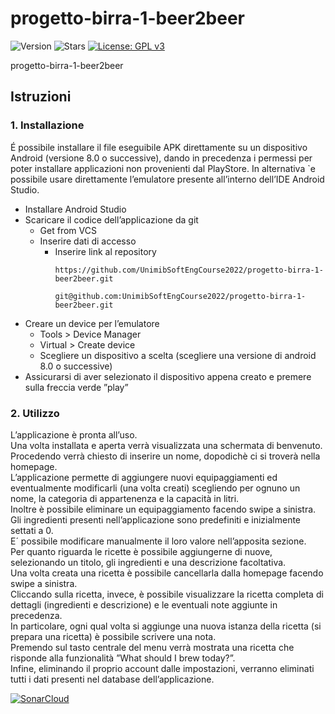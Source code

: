 # progetto-birra-1-beer2beer
![Version](https://img.shields.io/badge/version-1.0.0-success)
![Stars](https://img.shields.io/github/stars/UnimibSoftEngCourse2022/progetto-birra-1-beer2beer)
[![License: GPL v3](https://img.shields.io/badge/License-GPLv3-blue.svg)](https://www.gnu.org/licenses/gpl-3.0) 

progetto-birra-1-beer2beer

## Istruzioni
### 1. Installazione

É possibile installare il file eseguibile APK direttamente su un dispositivo Android 
(versione 8.0 o successive), dando in precedenza i permessi per poter installare
applicazioni non provenienti dal PlayStore.
In alternativa `e possibile usare direttamente l’emulatore presente all’interno dell’IDE
Android Studio.
- Installare Android Studio
- Scaricare il codice dell’applicazione da git
  - Get from VCS
  - Inserire dati di accesso
      - Inserire link al repository 
          ```
          https://github.com/UnimibSoftEngCourse2022/progetto-birra-1-beer2beer.git
          ```
          ```
          git@github.com:UnimibSoftEngCourse2022/progetto-birra-1-beer2beer.git
          ```
- Creare un device per l’emulatore
  - Tools > Device Manager
  - Virtual > Create device
  - Scegliere un dispositivo a scelta (scegliere una versione di android 8.0 o
successive)
- Assicurarsi di aver selezionato il dispositivo appena creato e premere sulla freccia
verde ”play”

### 2. Utilizzo

L’applicazione è pronta all’uso. \
Una volta installata e aperta verrà visualizzata una schermata di benvenuto. \
Procedendo verrà chiesto di inserire un nome, dopodichè ci si troverà nella homepage. \
L’applicazione permette di aggiungere nuovi equipaggiamenti ed eventualmente modificarli (una volta creati) scegliendo per ognuno un nome, la categoria di appartenenza e la capacità in litri. \
Inoltre è possibile eliminare un equipaggiamento facendo swipe a sinistra. \
Gli ingredienti presenti nell’applicazione sono predefiniti e inizialmente settati a 0. \
E´ possibile modificare manualmente il loro valore nell’apposita sezione. \
Per quanto riguarda le ricette è possibile aggiungerne di nuove, selezionando un titolo, gli ingredienti e una descrizione facoltativa. \
Una volta creata una ricetta è possibile cancellarla dalla homepage facendo swipe a sinistra. \
Cliccando sulla ricetta, invece, è possibile visualizzare la ricetta completa di dettagli (ingredienti e descrizione) e le eventuali note aggiunte in precedenza. \
In particolare, ogni qual volta si aggiunge una nuova istanza della ricetta (si prepara una ricetta) è possibile scrivere una nota. \
Premendo sul tasto centrale del menu verrà mostrata una ricetta che risponde alla funzionalità ”What should I brew today?”. \
Infine, eliminando il proprio account dalle impostazioni, verranno eliminati tutti i dati presenti nel database dell’applicazione.

[![SonarCloud](https://sonarcloud.io/images/project_badges/sonarcloud-white.svg)](https://sonarcloud.io/summary/new_code?id=UnimibSoftEngCourse2022_progetto-birra-1-beer2beer)
